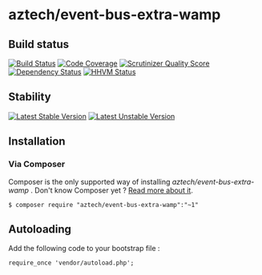 # aztech/event-bus-extra-wamp

## Build status

[![Build Status](https://travis-ci.org/aztech-dev/event-bus-extra-wamp.png?branch=master)](https://travis-ci.org/aztech-dev/event-bus-extra-wamp)
[![Code Coverage](https://scrutinizer-ci.com/g/aztech-dev/event-bus-extra-wamp/badges/coverage.png?b=master)](https://scrutinizer-ci.com/g/aztech-dev/event-bus-extra-wamp/?branch=master)
[![Scrutinizer Quality Score](https://scrutinizer-ci.com/g/aztech-dev/event-bus-extra-wamp/badges/quality-score.png?s=668e4df5ba163c804504257d4a026a0a549f220a)](https://scrutinizer-ci.com/g/aztech-dev/event-bus-extra-wamp/)
[![Dependency Status](https://www.versioneye.com/user/projects/53b92a84609ff04f7f000003/badge.svg)](https://www.versioneye.com/user/projects/53b92a84609ff04f7f000003)
[![HHVM Status](http://hhvm.h4cc.de/badge/aztech/event-bus-extra-wamp.png)](http://hhvm.h4cc.de/package/aztech/event-bus-extra-wamp)

## Stability

[![Latest Stable Version](https://poser.pugx.org/aztech/event-bus-extra-wamp/v/stable.png)](https://packagist.org/packages/aztech/event-bus-extra-wamp)
[![Latest Unstable Version](https://poser.pugx.org/aztech/event-bus-extra-wamp/v/unstable.png)](https://packagist.org/packages/aztech/event-bus-extra-wamp)

## Installation

### Via Composer

Composer is the only supported way of installing *aztech/event-bus-extra-wamp* . Don't know Composer yet ? [Read more about it](https://getcomposer.org/doc/00-intro.md).


`$ composer require "aztech/event-bus-extra-wamp":"~1"`

## Autoloading

Add the following code to your bootstrap file :

```
require_once 'vendor/autoload.php';
```
